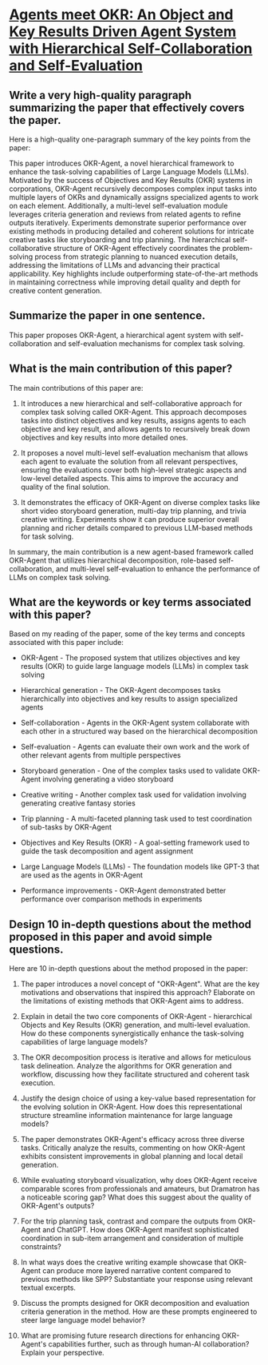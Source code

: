 # [Agents meet OKR: An Object and Key Results Driven Agent System with   Hierarchical Self-Collaboration and Self-Evaluation](https://arxiv.org/abs/2311.16542)

## Write a very high-quality paragraph summarizing the paper that effectively covers the paper.

 Here is a high-quality one-paragraph summary of the key points from the paper:

This paper introduces OKR-Agent, a novel hierarchical framework to enhance the task-solving capabilities of Large Language Models (LLMs). Motivated by the success of Objectives and Key Results (OKR) systems in corporations, OKR-Agent recursively decomposes complex input tasks into multiple layers of OKRs and dynamically assigns specialized agents to work on each element. Additionally, a multi-level self-evaluation module leverages criteria generation and reviews from related agents to refine outputs iteratively. Experiments demonstrate superior performance over existing methods in producing detailed and coherent solutions for intricate creative tasks like storyboarding and trip planning. The hierarchical self-collaborative structure of OKR-Agent effectively coordinates the problem-solving process from strategic planning to nuanced execution details, addressing the limitations of LLMs and advancing their practical applicability. Key highlights include outperforming state-of-the-art methods in maintaining correctness while improving detail quality and depth for creative content generation.


## Summarize the paper in one sentence.

 This paper proposes OKR-Agent, a hierarchical agent system with self-collaboration and self-evaluation mechanisms for complex task solving.


## What is the main contribution of this paper?

 The main contributions of this paper are:

1. It introduces a new hierarchical and self-collaborative approach for complex task solving called OKR-Agent. This approach decomposes tasks into distinct objectives and key results, assigns agents to each objective and key result, and allows agents to recursively break down objectives and key results into more detailed ones. 

2. It proposes a novel multi-level self-evaluation mechanism that allows each agent to evaluate the solution from all relevant perspectives, ensuring the evaluations cover both high-level strategic aspects and low-level detailed aspects. This aims to improve the accuracy and quality of the final solution.

3. It demonstrates the efficacy of OKR-Agent on diverse complex tasks like short video storyboard generation, multi-day trip planning, and trivia creative writing. Experiments show it can produce superior overall planning and richer details compared to previous LLM-based methods for task solving.

In summary, the main contribution is a new agent-based framework called OKR-Agent that utilizes hierarchical decomposition, role-based self-collaboration, and multi-level self-evaluation to enhance the performance of LLMs on complex task solving.


## What are the keywords or key terms associated with this paper?

 Based on my reading of the paper, some of the key terms and concepts associated with this paper include:

- OKR-Agent - The proposed system that utilizes objectives and key results (OKR) to guide large language models (LLMs) in complex task solving

- Hierarchical generation - The OKR-Agent decomposes tasks hierarchically into objectives and key results to assign specialized agents

- Self-collaboration - Agents in the OKR-Agent system collaborate with each other in a structured way based on the hierarchical decomposition 

- Self-evaluation - Agents can evaluate their own work and the work of other relevant agents from multiple perspectives 

- Storyboard generation - One of the complex tasks used to validate OKR-Agent involving generating a video storyboard

- Creative writing - Another complex task used for validation involving generating creative fantasy stories

- Trip planning - A multi-faceted planning task used to test coordination of sub-tasks by OKR-Agent

- Objectives and Key Results (OKR) - A goal-setting framework used to guide the task decomposition and agent assignment

- Large Language Models (LLMs) - The foundation models like GPT-3 that are used as the agents in OKR-Agent

- Performance improvements - OKR-Agent demonstrated better performance over comparison methods in experiments


## Design 10 in-depth questions about the method proposed in this paper and avoid simple questions.

 Here are 10 in-depth questions about the method proposed in the paper:

1. The paper introduces a novel concept of "OKR-Agent". What are the key motivations and observations that inspired this approach? Elaborate on the limitations of existing methods that OKR-Agent aims to address.

2. Explain in detail the two core components of OKR-Agent - hierarchical Objects and Key Results (OKR) generation, and multi-level evaluation. How do these components synergistically enhance the task-solving capabilities of large language models?

3. The OKR decomposition process is iterative and allows for meticulous task delineation. Analyze the algorithms for OKR generation and workflow, discussing how they facilitate structured and coherent task execution. 

4. Justify the design choice of using a key-value based representation for the evolving solution in OKR-Agent. How does this representational structure streamline information maintenance for large language models?

5. The paper demonstrates OKR-Agent's efficacy across three diverse tasks. Critically analyze the results, commenting on how OKR-Agent exhibits consistent improvements in global planning and local detail generation.

6. While evaluating storyboard visualization, why does OKR-Agent receive comparable scores from professionals and amateurs, but Dramatron has a noticeable scoring gap? What does this suggest about the quality of OKR-Agent's outputs?

7. For the trip planning task, contrast and compare the outputs from OKR-Agent and ChatGPT. How does OKR-Agent manifest sophisticated coordination in sub-item arrangement and consideration of multiple constraints?

8. In what ways does the creative writing example showcase that OKR-Agent can produce more layered narrative content compared to previous methods like SPP? Substantiate your response using relevant textual excerpts.  

9. Discuss the prompts designed for OKR decomposition and evaluation criteria generation in the method. How are these prompts engineered to steer large language model behavior?

10. What are promising future research directions for enhancing OKR-Agent's capabilities further, such as through human-AI collaboration? Explain your perspective.
